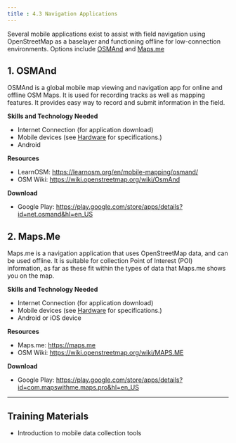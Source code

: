 ```yaml
---
title : 4.3 Navigation Applications
---
```

Several mobile applications exist to assist with field navigation using OpenStreetMap as a baselayer and functioning offline for low-connection environments. Options include [OSMAnd](https://osmand.net/) and [Maps.me](https://maps.me/)<br>

## 1. OSMAnd
OSMAnd is a global mobile map viewing and navigation app for online and offline OSM Maps. It is used for recording tracks as well as mapping features. It provides easy way to record and submit information in the field.

**Skills and Technology Needed**

* Internet Connection (for application download)
* Mobile devices (see [Hardware](https://github.com/hotosm/toolbox/wiki/1.5-Hardware) for specifications.) 
* Android

**Resources**

* LearnOSM: https://learnosm.org/en/mobile-mapping/osmand/
* OSM Wiki: https://wiki.openstreetmap.org/wiki/OsmAnd

**Download**

* Google Play: https://play.google.com/store/apps/details?id=net.osmand&hl=en_US

## 2. Maps.Me
Maps.me is a navigation application that uses OpenStreetMap data, and can be used offline. It is suitable for collection Point of Interest (POI) information, as far as these fit within the types of data that Maps.me shows you on the map.

**Skills and Technology Needed**

* Internet Connection (for application download)
* Mobile devices (see [Hardware](https://github.com/hotosm/toolbox/wiki/1.5-Hardware) for specifications.) 
* Android or iOS device

**Resources**

* Maps.me: https://maps.me
* OSM Wiki: https://wiki.openstreetmap.org/wiki/MAPS.ME

**Download**

* Google Play: https://play.google.com/store/apps/details?id=com.mapswithme.maps.pro&hl=en_US

***

## Training Materials

* Introduction to mobile data collection tools
